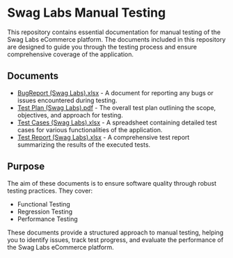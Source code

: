 <h1>Swag Labs Manual Testing</h1>

<p>This repository contains essential documentation for manual testing of the Swag Labs eCommerce platform. The documents included in this repository are designed to guide you through the testing process and ensure comprehensive coverage of the application.</p>

<h2>Documents</h2>
<ul>
    <li><a href="BugReport (Swag Labs).xlsx">BugReport (Swag Labs).xlsx</a> - A document for reporting any bugs or issues encountered during testing.</li>
    <li><a href="Test Plan (Swag Labs).pdf">Test Plan (Swag Labs).pdf</a> - The overall test plan outlining the scope, objectives, and approach for testing.</li>
    <li><a href="Test Cases (Swag Labs).xlsx">Test Cases (Swag Labs).xlsx</a> - A spreadsheet containing detailed test cases for various functionalities of the application.</li>
    <li><a href="Test Report (Swag Labs).xlsx">Test Report (Swag Labs).xlsx</a> - A comprehensive test report summarizing the results of the executed tests.</li>
</ul>

<h2>Purpose</h2>
<p>The aim of these documents is to ensure software quality through robust testing practices. They cover:</p>
<ul>
    <li>Functional Testing</li>
    <li>Regression Testing</li>
    <li>Performance Testing</li>
</ul>

<p>These documents provide a structured approach to manual testing, helping you to identify issues, track test progress, and evaluate the performance of the Swag Labs eCommerce platform.</p>

</body>
</html>
